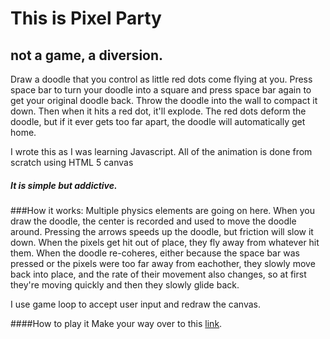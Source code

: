 # This is Pixel Party
## not a game, a diversion.
Draw a doodle that you control as little red dots come flying at you. Press space bar to turn your doodle into a square and press space bar again to get your original doodle back.
Throw the doodle into the wall to compact it down. Then when it hits a red dot, it'll explode. The red dots deform the doodle, but if it ever gets too far apart, the doodle will automatically get home.

I wrote this as I was learning Javascript. All of the animation is done from scratch using HTML 5 canvas

##### It is simple but addictive.

###How it works:
Multiple physics elements are going on here. When you draw the doodle, the center is recorded and used to move the doodle around. Pressing the arrows speeds up the doodle, but friction will slow it down. When the pixels get hit out of place, they fly away from whatever hit them. When the doodle re-coheres, either because the space bar was pressed or the pixels were too far away from eachother, they slowly move back into place, and the rate of their movement also changes, so at first they're moving quickly and then they slowly glide back.

I use game loop to accept user input and redraw the canvas.


####How to play it
Make your way over to this [link](http://leahsteinberg.github.io/project-pixel-party.html).


